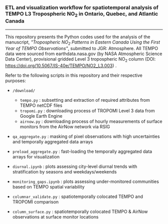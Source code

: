 ###  ETL and visualization workflow for spatiotemporal analysis of TEMPO L3 Tropospheric NO<sub>2</sub> in Ontario, Quebec, and Atlantic Canada
---------------------------------------------------------------------------------------------------------

This repository presents the Python codes used for the analysis of the manuscript, <i>"Tropospheric NO<sub>2</sub> Patterns in Eastern Canada Using the First Year of TEMPO Observations"</i>, submitted to JGR: Atmosphere. 
All TEMPO data were sourced from earthdata.nasa.gov (by NASA Atmospheric Science Data Center), provisional gridded Level 3 tropospheric NO<sub>2</sub> column (DOI: <a her="https://doi.org/10.5067/IS-40e/TEMPO/NO2_L3.003">https://doi.org/10.5067/IS-40e/TEMPO/NO2_L3.003</a>) .

Refer to the following scripts in this repository and their respective purposes:

- ```/download/```
  - ```tempo.py``` : subsetting and extraction of required attributes from TEMPO netCDF files
  - ```tropomi.py``` : downloading process of TROPOMI Level 3 data from Google Earth Engine
  - ```airnow.py``` : downloading process of hourly measurements of surface monitors from the AirNow network via RSIG

- ```qa_aggregate.py``` : masking of pixel observations with high uncertainties and temporally aggregated data arrays
- ```preload_aggregate.py``` : fast-loading the temporally aggregated data arrays for visualization

- ```diurnal.ipynb``` : plots assessing city-level diurnal trends with stratification by seasons and weekdays/weekends
- ```monitoring_gaps.ipynb``` : plots assessing under-monitored communities based on TEMPO spatial variability
- ```columnar_validate.py``` :  spatiotemporally colocated TEMPO and TROPOMI comparison
- ```column_surface.py``` :  spatiotemporally colocated TEMPO & AirNow observations at surface monitor locations
